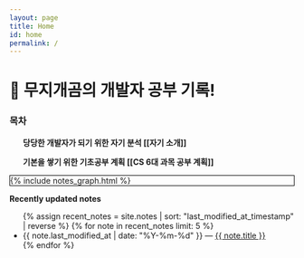 ```yaml
---
layout: page
title: Home
id: home
permalink: /
---
```


# 🌈 무지개곰의 개발자 공부 기록!

<div>
  <h3> 목차 </h3>
  <ul style="font-weight: bold">당당한 개발자가 되기 위한 자기 분석
    <span style="font-weight: bold">[[자기 소개]]</span>
  </ul>
  <ul style="font-weight: bold">기본을 쌓기 위한 기초공부 계획
    <span style="font-weight: bold">[[CS 6대 과목 공부 계획]]</span>
  </ul>
</div>

<div class="graph_background">
  <div>{% include notes_graph.html %}</div>
</div>

<strong>Recently updated notes</strong>

<ul>
  {% assign recent_notes = site.notes | sort: "last_modified_at_timestamp" | reverse %}
  {% for note in recent_notes limit: 5 %}
    <li>
      {{ note.last_modified_at | date: "%Y-%m-%d" }} — <a class="internal-link" href="{{ note.url }}">{{ note.title }}</a>
    </li>
  {% endfor %}
</ul>

<style>
  .wrapper {
    max-width: 46em;
  }
  .graph_background {
    border: 1px solid black;
  }
</style>
